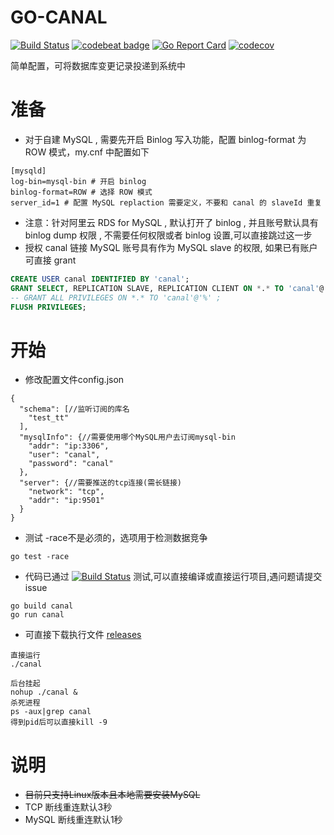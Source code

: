 # GO-CANAL
[![Build Status](https://travis-ci.com/emmeair/go-canal.svg?branch=master)](https://travis-ci.com/emmeair/go-canal)
[![codebeat badge](https://codebeat.co/badges/6e7ecb75-240a-498e-a73f-8813181b7490)](https://codebeat.co/projects/github-com-emmeair-go-canal-master)
[![Go Report Card](https://goreportcard.com/badge/github.com/emmeair/go-canal)](https://goreportcard.com/report/github.com/emmeair/go-canal)
[![codecov](https://codecov.io/gh/emmeair/go-canal/branch/master/graph/badge.svg)](https://codecov.io/gh/emmeair/go-canal)

简单配置，可将数据库变更记录投递到系统中

# 准备
- 对于自建 MySQL , 需要先开启 Binlog 写入功能，配置 binlog-format 为 ROW 模式，my.cnf 中配置如下

```
[mysqld]
log-bin=mysql-bin # 开启 binlog
binlog-format=ROW # 选择 ROW 模式
server_id=1 # 配置 MySQL replaction 需要定义，不要和 canal 的 slaveId 重复
```
- 注意：针对阿里云 RDS for MySQL , 默认打开了 binlog , 并且账号默认具有 binlog dump 权限 , 不需要任何权限或者 binlog 设置,可以直接跳过这一步
- 授权 canal 链接 MySQL 账号具有作为 MySQL slave 的权限, 如果已有账户可直接 grant

```sql
CREATE USER canal IDENTIFIED BY 'canal';  
GRANT SELECT, REPLICATION SLAVE, REPLICATION CLIENT ON *.* TO 'canal'@'%';
-- GRANT ALL PRIVILEGES ON *.* TO 'canal'@'%' ;
FLUSH PRIVILEGES;
```
# 开始
- 修改配置文件config.json
```json5
{
  "schema": [//监听订阅的库名
    "test_tt"
  ],
  "mysqlInfo": {//需要使用哪个MySQL用户去订阅mysql-bin
    "addr": "ip:3306",
    "user": "canal",
    "password": "canal"
  },
  "server": {//需要推送的tcp连接(需长链接)
    "network": "tcp",
    "addr": "ip:9501"
  }
}
```

- 测试 -race不是必须的，选项用于检测数据竞争
```shell script
go test -race 
```

- 代码已通过 [![Build Status](https://travis-ci.com/emmeair/go-canal.svg?branch=master)](https://travis-ci.com/emmeair/go-canal) 测试,可以直接编译或直接运行项目,遇问题请提交issue
```shell script
go build canal 
go run canal
```

- 可直接下载执行文件 [releases]

[releases]: https://github.com/emmeair/go-canal/releases

```shell
直接运行
./canal 

后台挂起
nohup ./canal &
杀死进程
ps -aux|grep canal
得到pid后可以直接kill -9 
```

# 说明
- ~~目前只支持Linux版本且本地需要安装MySQL~~
- TCP 断线重连默认3秒
- MySQL 断线重连默认1秒





